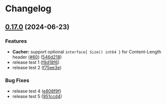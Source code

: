 # Changelog

## [0.17.0](https://github.com/aofei/.goproxy.goproxy/compare/v0.16.10...v0.17.0) (2024-06-23)


### Features

* **Cacher:** support optional `interface{ Size() int64 }` for Content-Length header ([#60](https://github.com/aofei/.goproxy.goproxy/issues/60)) ([546d218](https://github.com/aofei/.goproxy.goproxy/commit/546d21817ed7ccf9fd925ee3262ce23dfa4aeb5c))
* release test 1 ([f8d18f6](https://github.com/aofei/.goproxy.goproxy/commit/f8d18f620801c8d8ee7dbc9a0699a23335679ebf))
* release test 2 ([f75ee3e](https://github.com/aofei/.goproxy.goproxy/commit/f75ee3e4f354debab7b6493e08b0c7ac2d8030a6))


### Bug Fixes

* release test 4 ([e808f9f](https://github.com/aofei/.goproxy.goproxy/commit/e808f9fc8c961657bc1d047c3f082bf96a016fb2))
* release test 5 ([951ccd4](https://github.com/aofei/.goproxy.goproxy/commit/951ccd4e8076b14387e617c00f0271b970f7cc06))
